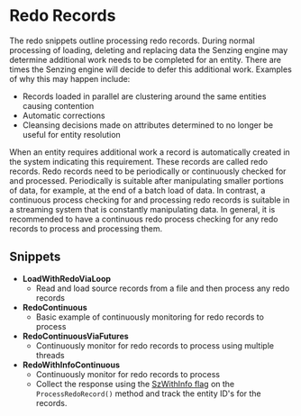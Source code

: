 # Redo Records

The redo snippets outline processing redo records. During normal processing of loading, deleting and replacing data the Senzing engine may determine additional work needs to be completed for an entity. There are times the Senzing engine will decide to defer this additional work. Examples of why this may happen include:

- Records loaded in parallel are clustering around the same entities causing contention
- Automatic corrections
- Cleansing decisions made on attributes determined to no longer be useful for entity resolution

When an entity requires additional work a record is automatically created in the system indicating this requirement. These records are called redo records. Redo records need to be periodically or continuously checked for and processed. Periodically is suitable after manipulating smaller portions of data, for example, at the end of a batch load of data. In contrast, a continuous process checking for and processing redo records is suitable in a streaming system that is constantly manipulating data. In general, it is recommended to have a continuous redo process checking for any redo records to process and processing them.

## Snippets

- **LoadWithRedoViaLoop**
  - Read and load source records from a file and then process any redo records
- **RedoContinuous**
  - Basic example of continuously monitoring for redo records to process
- **RedoContinuousViaFutures**
  - Continuously monitor for redo records to process using multiple threads
- **RedoWithInfoContinuous**
  - Continuously monitor for redo records to process
  - Collect the response using the [SzWithInfo flag](../../../README.md#with-info) on the `ProcessRedoRecord()` method and track the entity ID's for the records.
